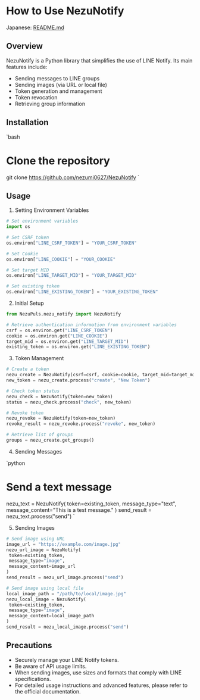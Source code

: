 # How to Use NezuNotify

Japanese: [README.md](README.md)

## Overview

NezuNotify is a Python library that simplifies the use of LINE Notify. Its main features include:

- Sending messages to LINE groups
- Sending images (via URL or local file)
- Token generation and management
- Token revocation
- Retrieving group information

## Installation

`bash

# Clone the repository

git clone https://github.com/nezumi0627/NezuNotify
`

## Usage

1. Setting Environment Variables

```python
# Set environment variables
import os

# Set CSRF token
os.environ["LINE_CSRF_TOKEN"] = "YOUR_CSRF_TOKEN"

# Set Cookie
os.environ["LINE_COOKIE"] = "YOUR_COOKIE"

# Set target MID
os.environ["LINE_TARGET_MID"] = "YOUR_TARGET_MID"

# Set existing token
os.environ["LINE_EXISTING_TOKEN"] = "YOUR_EXISTING_TOKEN"
```

2. Initial Setup

```python
from NezuPuls.nezu_notify import NezuNotify

# Retrieve authentication information from environment variables
csrf = os.environ.get("LINE_CSRF_TOKEN")
cookie = os.environ.get("LINE_COOKIE")
target_mid = os.environ.get("LINE_TARGET_MID")
existing_token = os.environ.get("LINE_EXISTING_TOKEN")
```

3. Token Management

```python
# Create a token
nezu_create = NezuNotify(csrf=csrf, cookie=cookie, target_mid=target_mid)
new_token = nezu_create.process("create", "New Token")

# Check token status
nezu_check = NezuNotify(token=new_token)
status = nezu_check.process("check", new_token)

# Revoke token
nezu_revoke = NezuNotify(token=new_token)
revoke_result = nezu_revoke.process("revoke", new_token)

# Retrieve list of groups
groups = nezu_create.get_groups()
```

4. Sending Messages

`python

# Send a text message

nezu_text = NezuNotify(
token=existing_token,
message_type="text",
message_content="This is a test message."
)
send_result = nezu_text.process("send")
`

5. Sending Images

```python
# Send image using URL
image_url = "https://example.com/image.jpg"
nezu_url_image = NezuNotify(
 token=existing_token,
 message_type="image",
 message_content=image_url
)
send_result = nezu_url_image.process("send")

# Send image using local file
local_image_path = "/path/to/local/image.jpg"
nezu_local_image = NezuNotify(
 token=existing_token,
 message_type="image",
 message_content=local_image_path
)
send_result = nezu_local_image.process("send")
```

## Precautions

- Securely manage your LINE Notify tokens.
- Be aware of API usage limits.
- When sending images, use sizes and formats that comply with LINE specifications.
- For detailed usage instructions and advanced features, please refer to the official documentation.
